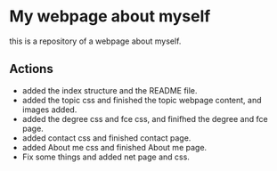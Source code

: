 # My webpage about myself

this is a repository of a webpage about myself.

## Actions

- added the index structure and the README file.
- added the topic css and finished the topic webpage content, and images added.
- added the degree css and fce css, and finifhed the degree and fce page.
- added contact css and finished contact page.
- added About me css and finished About me page.
- Fix some things and added net page and css.